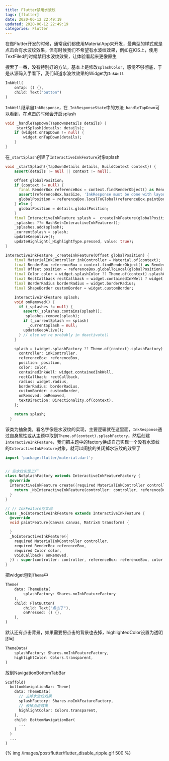 ```yaml
---
title: Flutter禁用水波纹
tags: [flutter]
date: 2020-06-12 22:49:19
updated: 2020-06-12 22:49:19
categories: Flutter
---
```


在做Flutter开发的时候，通常我们都使用MaterialApp来开发，最典型的样式就是点击会有水波纹效果，但有时候我们不希望有水波纹效果，例如在iOS上，使用TextFiled的时候禁用水波纹效果，让体验看起来更像原生

<!-- more -->

搜索了一番，没有特别好的方法，基本上是修改`splashColor`，感觉不够彻底，于是从源码入手看下，我们知道水波纹效果的Widget为`InkWell`

```dart
InkWell(
    onTap: () {},
    child: Text("button")
)
```

`InkWell`继承自`InkResponse`，在`_InkResponseState`中的方法`_handleTapDown`可以看到，在点击的时候会开启splash

```dart
void _handleTapDown(TapDownDetails details) {
    _startSplash(details: details);
    if (widget.onTapDown != null) {
        widget.onTapDown(details);
    }
}
```

在`_startSplash`创建了`InteractiveInkFeature`对象splash

```dart
void _startSplash({TapDownDetails details, BuildContext context}) {
    assert(details != null || context != null);

    Offset globalPosition;
    if (context != null) {
      final RenderBox referenceBox = context.findRenderObject() as RenderBox;
      assert(referenceBox.hasSize, 'InkResponse must be done with layout before starting a splash.');
      globalPosition = referenceBox.localToGlobal(referenceBox.paintBounds.center);
    } else {
      globalPosition = details.globalPosition;
    }
    final InteractiveInkFeature splash = _createInkFeature(globalPosition);
    _splashes ??= HashSet<InteractiveInkFeature>();
    _splashes.add(splash);
    _currentSplash = splash;
    updateKeepAlive();
    updateHighlight(_HighlightType.pressed, value: true);
}

InteractiveInkFeature _createInkFeature(Offset globalPosition) {
    final MaterialInkController inkController = Material.of(context);
    final RenderBox referenceBox = context.findRenderObject() as RenderBox;
    final Offset position = referenceBox.globalToLocal(globalPosition);
    final Color color = widget.splashColor ?? Theme.of(context).splashColor;
    final RectCallback rectCallback = widget.containedInkWell ? widget.getRectCallback(referenceBox) : null;
    final BorderRadius borderRadius = widget.borderRadius;
    final ShapeBorder customBorder = widget.customBorder;

    InteractiveInkFeature splash;
    void onRemoved() {
      if (_splashes != null) {
        assert(_splashes.contains(splash));
        _splashes.remove(splash);
        if (_currentSplash == splash)
          _currentSplash = null;
        updateKeepAlive();
      } // else we're probably in deactivate()
    }

    splash = (widget.splashFactory ?? Theme.of(context).splashFactory).create(
      controller: inkController,
      referenceBox: referenceBox,
      position: position,
      color: color,
      containedInkWell: widget.containedInkWell,
      rectCallback: rectCallback,
      radius: widget.radius,
      borderRadius: borderRadius,
      customBorder: customBorder,
      onRemoved: onRemoved,
      textDirection: Directionality.of(context),
    );

    return splash;
  }
```

该类为抽象类，看名字像是水波纹的实现，主要逻辑就在这里面，`InkResponse`通过自身属性或从主题中取到`Theme.of(context).splashFactory`，然后创建`InteractiveInkFeature`，我们把主题中的factory换成自己实现一个没有水波纹的`InteractiveInkFeature`对象，就可以间接的关闭掉水波纹的效果了

```dart
import 'package:flutter/material.dart';


// 空水纹实现工厂
class NoSplashFactory extends InteractiveInkFeatureFactory {
  @override
  InteractiveInkFeature create({required MaterialInkController controller, required RenderBox referenceBox, required Offset position, required Color color, required TextDirection textDirection, bool containedInkWell = false, RectCallback? rectCallback, BorderRadius? borderRadius, ShapeBorder? customBorder, double? radius, VoidCallback? onRemoved}) {
    return _NoInteractiveInkFeature(controller: controller, referenceBox: referenceBox, color: color, onRemoved: onRemoved);
  }
}

// // InkFeature空实现
class _NoInteractiveInkFeature extends InteractiveInkFeature {
  @override
  void paintFeature(Canvas canvas, Matrix4 transform) {

  }
  _NoInteractiveInkFeature({
    required MaterialInkController controller,
    required RenderBox referenceBox,
    required Color color,
    VoidCallback? onRemoved,
  }) : super(controller: controller, referenceBox: referenceBox, color: color, onRemoved: onRemoved);
}
```

把widget包到`Theme`中

```dart
Theme(
    data: ThemeData(
        splashFactory: Shares.noInkFeatureFactory
    ),
    child: FlatButton(
        child: Text("点击了"),
        onPressed: () {},
    ),
)
```

默认还有点击背景，如果需要把点击的背景也去掉，highlightedColor设置为透明即可

```dart
ThemeData(
    splashFactory: Shares.noInkFeatureFactory,
    highlightColor: Colors.transparent,
)
```

放到NavigationBottomTabBar

```dart
Scaffold(
  bottomNavigationBar: Theme(
    data: ThemeData(
      // 去掉水波纹效果
      splashFactory: Shares.noInkFeatureFactory,
      // 去掉点击效果
      highlightColor: Colors.transparent,
    ),
    child: BottomNavigationBar(
      ...
    )
  )
  ...
)
```

{% img /images/post/flutter/flutter_disable_ripple.gif 500 %}

